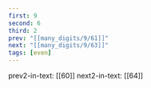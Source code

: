 ```yaml
---
first: 9
second: 6
third: 2
prev: "[[many_digits/9/61]]"
next: "[[many_digits/9/63]]"
tags: [even]
---
```

prev2-in-text: [[60]]
next2-in-text: [[64]]
